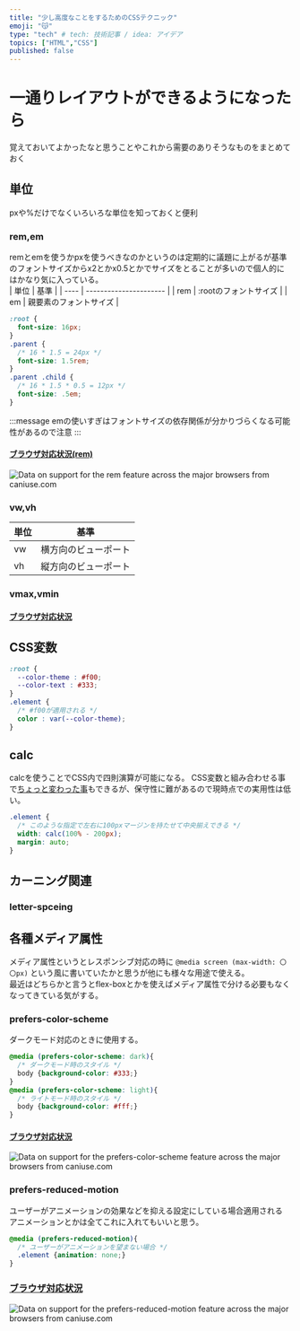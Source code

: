 ```yaml
---
title: "少し高度なことをするためのCSSテクニック"
emoji: "😽"
type: "tech" # tech: 技術記事 / idea: アイデア
topics: ["HTML","CSS"]
published: false
---
```

# 一通りレイアウトができるようになったら
覚えておいてよかったなと思うことやこれから需要のありそうなものをまとめておく
## 単位
pxや%だけでなくいろいろな単位を知っておくと便利  
### rem,em
remとemを使うかpxを使うべきなのかというのは定期的に議題に上がるが基準のフォントサイズからx2とかx0.5とかでサイズをとることが多いので個人的にはかなり気に入っている。  
| 単位 | 基準                   |
| ---- | ---------------------- |
| rem  | :rootのフォントサイズ  |
| em   | 親要素のフォントサイズ |

```css
:root {
  font-size: 16px;
}
.parent {
  /* 16 * 1.5 = 24px */
  font-size: 1.5rem;
}
.parent .child {
  /* 16 * 1.5 * 0.5 = 12px */
  font-size: .5em;
}
```
:::message
emの使いすぎはフォントサイズの依存関係が分かりづらくなる可能性があるので注意
:::
#### [ブラウザ対応状況(rem)](https://caniuse.com/rem)
![Data on support for the rem feature across the major browsers from caniuse.com](https://caniuse.bitsofco.de/image/rem.jpg)

### vw,vh
| 単位 | 基準                 |
| ---- | -------------------- |
| vw   | 横方向のビューポート |
| vh   | 縦方向のビューポート |
### vmax,vmin

#### [ブラウザ対応状況](https://caniuse.com/viewport-units)
## CSS変数
```css
:root {
  --color-theme : #f00;
  --color-text : #333;
}
.element {
  /* #f00が適用される */
  color : var(--color-theme);
}
```
## calc
calcを使うことでCSS内で四則演算が可能になる。
CSS変数と組み合わせる事で[ちょっと変わった事](https://qiita.com/ken7253_/items/0a2b418915b754c03ce8)もできるが、保守性に難があるので現時点での実用性は低い。
```css
.element {
  /* このような指定で左右に100pxマージンを持たせて中央揃えできる */
  width: calc(100% - 200px);
  margin: auto;
}
```
## カーニング関連
### letter-spceing
## 各種メディア属性
メディア属性というとレスポンシブ対応の時に `@media screen (max-width: 〇〇px)` という風に書いていたかと思うが他にも様々な用途で使える。  
最近はどちらかと言うとflex-boxとかを使えばメディア属性で分ける必要もなくなってきている気がする。  
### prefers-color-scheme
ダークモード対応のときに使用する。
```css
@media (prefers-color-scheme: dark){
  /* ダークモード時のスタイル */
  body {background-color: #333;}
}
@media (prefers-color-scheme: light){
  /* ライトモード時のスタイル */
  body {background-color: #fff;}
}
```
#### [ブラウザ対応状況](https://caniuse.com/prefers-color-scheme)
![Data on support for the prefers-color-scheme feature across the major browsers from caniuse.com](https://caniuse.bitsofco.de/image/prefers-color-scheme.jpg)

### prefers-reduced-motion
ユーザーがアニメーションの効果などを抑える設定にしている場合適用される  
アニメーションとかは全てこれに入れてもいいと思う。  
```css
@media (prefers-reduced-motion){
  /* ユーザーがアニメーションを望まない場合 */
  .element {animation: none;}
}
```
### [ブラウザ対応状況](https://caniuse.com/prefers-reduced-motion)
![Data on support for the prefers-reduced-motion feature across the major browsers from caniuse.com](https://caniuse.bitsofco.de/image/prefers-reduced-motion.jpg)
